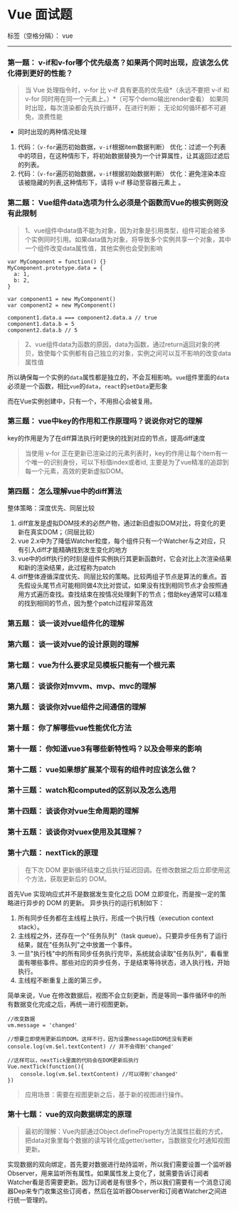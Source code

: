 # Vue 面试题

标签（空格分隔）： vue

---

### 第一题： v-if和v-for哪个优先级高？如果两个同时出现，应该怎么优化得到更好的性能？

> 当 Vue 处理指令时，v-for 比 v-if 具有更高的优先级*（永远不要把 v-if 和 v-for 同时用在同一个元素上。）*（可写个demo输出render查看）
> 如果同时出现，每次渲染都会先执行循环，在进行判断；
> 无论如何循环都不可避免，浪费性能

- 同时出现的两种情况处理
 1. 代码：（`v-for`遍历初始数据，`v-if`根据item数据判断）
    优化：过滤一个列表中的项目，在这种情形下，将初始数据替换为一个计算属性，让其返回过滤后的列表。 
 2. 代码：（`v-for`遍历初始数据，`v-if`根据初始数据判断）
    优化：避免渲染本应该被隐藏的列表,这种情形下，请将 v-if 移动至容器元素上 。


### 第二题： Vue组件data选项为什么必须是个函数而Vue的根实例则没有此限制

> 1、vue组件中data值不能为对象，因为对象是引用类型，组件可能会被多个实例同时引用。如果data值为对象，将导致多个实例共享一个对象，其中一个组件改变data属性值，其他实例也会受到影响

    var MyComponent = function() {}
    MyComponent.prototype.data = {
      a: 1,
      b: 2,
    }
    
    var component1 = new MyComponent()
    var component2 = new MyComponent()
    
    component1.data.a === component2.data.a // true
    component1.data.b = 5
    component2.data.b // 5
> 
>  2、vue组件data为函数的原因，data为函数，通过return返回对象的拷贝，致使每个实例都有自己独立的对象，实例之间可以互不影响的改变data属性值

所以确保每一个实例的`data`属性都是独立的，不会互相影响。`vue`组件里面的`data`必须是一个函数，相比`vue`的`data`，`react`的`setData`更形象

而在Vue实例创建中，只有一个，不用担心会被复用。


### 第三题： vue中key的作用和工作原理吗？说说你对它的理解

key的作用是为了在diff算法执行时更快的找到对应的节点，提高diff速度
> 当使用 v-for 正在更新已渲染过的元素列表时，key的作用让每个item有一个唯一的识别身份，可以下标值index或者id, 主要是为了vue精准的追踪到每一个元素，高效的更新虚拟DOM。


### 第四题： 怎么理解vue中的diff算法

整体策略：深度优先、同层比较

 1. diff宣发是虚拟DOM技术的必然产物，通过新旧虚拟DOM对比，将变化的更新在真实DOM；（同层比较）
 2. vue 2.x中为了降低Watcher粒度，每个组件只有一个Watcher与之对应，只有引入diff才能精确找到发生变化的地方
 3. vue中的diff执行的时刻是组件实例执行其更新函数时，它会对比上次渲染结果和新的渲染结果，此过程称为patch
 4. diff整体遵循深度优先、同层比较的策略。比较两组子节点是算法的重点。首先假设头尾节点可能相同做4次比对尝试，如果没有找到相同节点才会按照通用方式遍历查找。查找结束在按情况处理剩下的节点；借助key通常可以精准的找到相同的节点，因为整个patch过程非常高效

### 第五题： 谈一谈对vue组件化的理解
### 第六题： 谈一谈对vue的设计原则的理解
### 第七题： vue为什么要求足见模板只能有一个根元素
### 第八题： 谈谈你对mvvm、mvp、mvc的理解
### 第九题： 谈谈你对vue组件之间通信的理解
### 第十题： 你了解哪些vue性能优化方法
### 第十一题： 你知道vue3有哪些新特性吗？以及会带来的影响
### 第十二题： vue如果想扩展某个现有的组件时应该怎么做？
### 第十三题： watch和computed的区别以及怎么选用
### 第十四题： 谈谈你对vue生命周期的理解
### 第十五题： 谈谈你对vuex使用及其理解？
### 第十六题： nextTick的原理

> 在下次 DOM 更新循环结束之后执行延迟回调。在修改数据之后立即使用这个方法，获取更新后的 DOM。

首先Vue 实现响应式并不是数据发生变化之后 DOM 立即变化，而是按一定的策略进行异步的 DOM 的更新。
异步执行的运行机制如下： 

 1. 所有同步任务都在主线程上执行，形成一个执行栈（execution context stack）。 
 2. 主线程之外，还存在一个"任务队列"（task queue）。只要异步任务有了运行结果，就在"任务队列"之中放置一个事件。
 3. 一旦"执行栈"中的所有同步任务执行完毕，系统就会读取"任务队列"，看看里面有哪些事件。那些对应的异步任务，于是结束等待状态，进入执行栈，开始执行。
 4. 主线程不断重复上面的第三步。

简单来说，Vue 在修改数据后，视图不会立刻更新，而是等同一事件循环中的所有数据变化完成之后，再统一进行视图更新。

    //改变数据
    vm.message = 'changed'
    
    //想要立即使用更新后的DOM。这样不行，因为设置message后DOM还没有更新
    console.log(vm.$el.textContent) // 并不会得到'changed'
    
    //这样可以，nextTick里面的代码会在DOM更新后执行
    Vue.nextTick(function(){
        console.log(vm.$el.textContent) //可以得到'changed'
    })

> 应用场景：需要在视图更新之后，基于新的视图进行操作。

### 第十七题： vue的双向数据绑定的原理

> 最初的理解：Vue内部通过Object.defineProperty方法属性拦截的方式，把data对象里每个数据的读写转化成getter/setter，当数据变化时通知视图更新。

实现数据的双向绑定，首先要对数据进行劫持监听，所以我们需要设置一个监听器Observer，用来监听所有属性。如果属性发上变化了，就需要告诉订阅者Watcher看是否需要更新。因为订阅者是有很多个，所以我们需要有一个消息订阅器Dep来专门收集这些订阅者，然后在监听器Observer和订阅者Watcher之间进行统一管理的。

